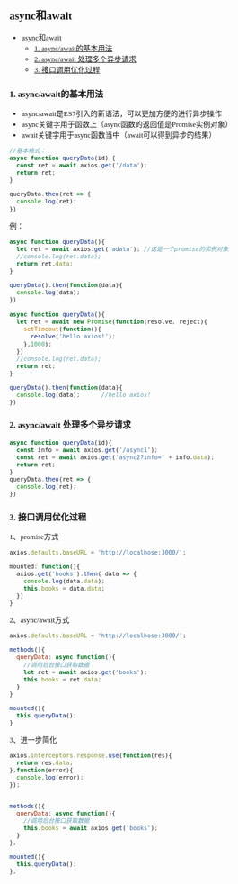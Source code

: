 <font face="微软雅黑" size="2">

## async和await
- [async和await](#async和await)
  - [1. async/await的基本用法](#1-asyncawait的基本用法)
  - [2. async/await 处理多个异步请求](#2-asyncawait-处理多个异步请求)
  - [3. 接口调用优化过程](#3-接口调用优化过程)
### 1. async/await的基本用法
- async/await是ES7引入的新语法，可以更加方便的进行异步操作
- async关键字用于函数上（async函数的返回值是Promise实例对象）
- await关键字用于async函数当中（await可以得到异步的结果）

```js
//基本格式：
async function queryData(id) {
  const ret = await axios.get('/data');
  return ret;
} 

queryData.then(ret => {
  console.log(ret);
})
```

例：
```js
async function queryData(){
  let ret = await axios.get('adata'); //这是一个promise的实例对象
  //console.log(ret.data);
  return ret.data;    
}

queryData().then(function(data){
  console.log(data);
})
```

```js
async function queryData(){
  let ret = await new Promise(function(resolve, reject){
    setTimeout(function(){
      resolve('hello axios!');
    },1000);
  })
  //console.log(ret.data);
  return ret;    
}

queryData().then(function(data){
  console.log(data);      //hello axios!
})
```

### 2. async/await 处理多个异步请求

```js
async function queryData(id){
  const info = await axios.get('/async1');
  const ret = await axios.get('async2?info=' + info.data);
  return ret;
} 
queryData.then(ret => {
  console.log(ret);
})
```
### 3. 接口调用优化过程

1、promise方式
```js
axios.defaults.baseURL = 'http://localhose:3000/';

mounted: function(){
  axios.get('books').then( data => {
    console.log(data.data);
    this.books = data.data;
  })
}
```

2、async/await方式
```js
axios.defaults.baseURL = 'http://localhose:3000/';

methods(){
  queryData: async function(){
    //调用后台接口获取数据
    let ret = await axios.get('books');
    this.books = ret.data;
  }
}

mounted(){
  this.queryData();
}
```

3、进一步简化
```js
axios.interceptors.response.use(function(res){
  return res.data;
},function(error){
  console.log(error);
});


methods(){
  queryData: async function(){
    //调用后台接口获取数据
    this.books = await axios.get('books');
  }
},

mounted(){
  this.queryData();
},
```